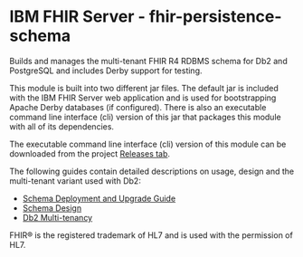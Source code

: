 # IBM FHIR Server - fhir-persistence-schema

Builds and manages the multi-tenant FHIR R4 RDBMS schema for Db2 and PostgreSQL and includes Derby support for testing.

This module is built into two different jar files. The default jar is included with the IBM FHIR Server web application and is used for bootstrapping Apache Derby databases (if configured). There is also an executable command line interface (cli) version of this jar that packages this module with all of its dependencies.

The executable command line interface (cli) version of this module can be downloaded from the project [Releases tab](https://github.com/IBM/FHIR/releases).

The following guides contain detailed descriptions on usage, design and the multi-tenant variant used with Db2:

* [Schema Deployment and Upgrade Guide](https://github.com/IBM/FHIR/tree/master/fhir-persistence-schema/docs/SchemaToolUsageGuide.md)
* [Schema Design](https://github.com/IBM/FHIR/tree/master/fhir-persistence-schema/docs/SchemaDesign.md)
* [Db2 Multi-tenancy](https://github.com/IBM/FHIR/tree/master/fhir-persistence-schema/docs/DB2MultiTenancy.md)

FHIR® is the registered trademark of HL7 and is used with the permission of HL7.